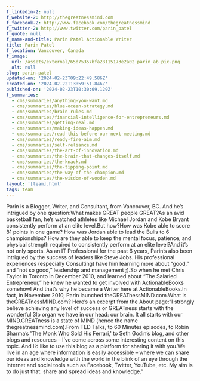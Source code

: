 ```yaml
---
f_linkedin-2: null
f_website-2: http://thegreatnessmind.com
f_facebook-2: http://www.facebook.com/thegreatnessmind
f_twitter-2: http://www.twitter.com/parin_patel
f_quote: null
f_name-and-title: Parin Patel Actionable Writer
title: Parin Patel
f_location: Vancouver, Canada
f_image:
  url: /assets/external/65d75357bfa28115173e2a02_parin_ab_pic.png
  alt: null
slug: parin-patel
updated-on: '2024-02-23T09:22:49.586Z'
created-on: '2024-02-22T13:59:51.846Z'
published-on: '2024-02-23T10:30:09.129Z'
f_summaries:
  - cms/summaries/anything-you-want.md
  - cms/summaries/blue-ocean-strategy.md
  - cms/summaries/brain-rules.md
  - cms/summaries/financial-intelligence-for-entrepreneurs.md
  - cms/summaries/getting-real.md
  - cms/summaries/making-ideas-happen.md
  - cms/summaries/read-this-before-our-next-meeting.md
  - cms/summaries/ready-fire-aim.md
  - cms/summaries/self-reliance.md
  - cms/summaries/the-art-of-innovation.md
  - cms/summaries/the-brain-that-changes-itself.md
  - cms/summaries/the-knack.md
  - cms/summaries/the-tipping-point.md
  - cms/summaries/the-way-of-the-champion.md
  - cms/summaries/the-wisdom-of-wooden.md
layout: '[team].html'
tags: team
---
```


Parin is a Blogger, Writer, and Consultant, from Vancouver, BC. And he’s intrigued by one question:What makes GREAT people GREAT?As an avid basketball fan, he’s watched athletes like Michael Jordan and Kobe Bryant consistently perform at an elite level.But how?How was Kobe able to score 81 points in one game? How was Jordan able to lead the Bulls to 6 championships? How are they able to keep the mental focus, patience, and physical strength required to consistently perform at an elite level?And it’s not only sports. As an IT Professional for the past 6 years, Parin’s also been intrigued by the success of leaders like Steve Jobs. His professional experiences (especially Consulting) have him learning more about “good,” and “not so good,” leadership and management ;).So when he met Chris Taylor in Toronto in December 2010, and learned about “The Salaried Entrepreneur,” he knew he wanted to get involved with ActionableBooks somehow! And that’s why he became a Writer here at ActionableBooks.In fact, in November 2010, Parin launched theGREATnessMIND.com.What is theGREATnessMIND.com? Here’s an excerpt from the About page:“I strongly believe achieving any level of success or GREATness starts with the wonderful 3lb organ we have in our head: our brain. It all starts with our MIND.GREATness is a state of MIND (hence the name thegreatnessmind.com).From TED Talks, to 60 Minutes episodes, to Robin Sharma’s 'The Monk Who Sold His Ferrari,' to Seth Godin’s blog, and other blogs and resources – I’ve come across some interesting content on this topic. And I’d like to use this blog as a platform for sharing it with you.We live in an age where information is easily accessible – where we can share our ideas and knowledge with the world in the blink of an eye through the Internet and social tools such as Facebook, Twitter, YouTube, etc. My aim is to do just that: share and spread ideas and knowledge.”
